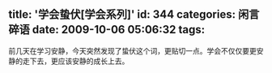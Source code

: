 title: '学会蛰伏[学会系列]'
id: 344
categories: 闲言碎语
date: 2009-10-06 05:06:32
tags:
---

前几天在学习安静，今天突然发现了蛰伏这个词，更贴切一点。学会不仅仅要更安静的走下去，更应该安静的成长上去。

